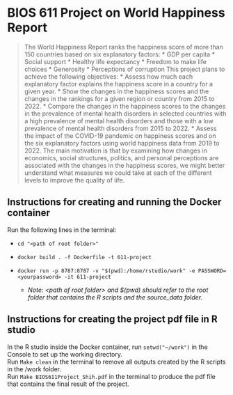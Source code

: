 # BIOS 611 Project on World Happiness Report

> The World Happiness Report ranks the happiness score of more than 150
> countries based on six explanatory factors: \* GDP per capita \*
> Social support \* Healthy life expectancy \* Freedom to make life
> choices \* Generosity \* Perceptions of corruption This project plans
> to achieve the following objectives: \* Assess how much each
> explanatory factor explains the happiness score in a country for a
> given year. \* Show the changes in the happiness scores and the
> changes in the rankings for a given region or country from 2015 to
> 2022. \* Compare the changes in the happiness scores to the changes in
> the prevalence of mental health disorders in selected countries with a
> high prevalence of mental health disorders and those with a low
> prevalence of mental health disorders from 2015 to 2022. \* Assess the
> impact of the COVID-19 pandemic on happiness scores and on the six
> explanatory factors using world happiness data from 2019 to 2022. The
> main motivation is that by examining how changes in economics, social
> structures, politics, and personal perceptions are associated with the
> changes in the happiness scores, we might better understand what
> measures we could take at each of the different levels to improve the
> quality of life.

## Instructions for creating and running the Docker container

Run the following lines in the terminal:

-   `cd "<path of root folder>"`

-   `docker build . -f Dockerfile -t 611-project`

-   `docker run -p 8787:8787 -v "$(pwd):/home/rstudio/work" -e PASSWORD=<yourpassword> -it 611-project`

    -   *Note: \<path of root folder\> and \$(pwd) should refer to the
        root folder that contains the R scripts and the source_data
        folder.*

## Instructions for creating the project pdf file in R studio

In the R studio inside the Docker container, run `setwd("~/work")` in
the Console to set up the working directory.\
Run `Make clean` in the terminal to remove all outputs created by the R
scripts in the /work folder.\
Run `Make BIOS611Project_Shih.pdf` in the terminal to produce the pdf
file that contains the final result of the project.
